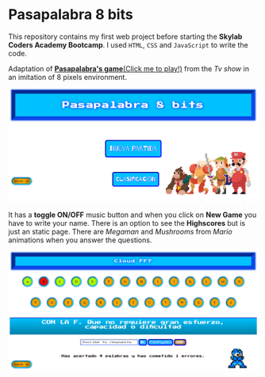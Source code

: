# Pasapalabra 8 bits

This repository contains my first web project before starting the **Skylab Coders Academy Bootcamp**. I used `HTML`, `CSS` and `JavaScript` to write the code.

Adaptation of [**Pasapalabra's game**(Click me to play!)](https://misan7.github.io/pasapalabra_8bits/) from the _Tv show_ in an imitation of 8 pixels environment.

![](images/intro.png)

It has a **toggle ON/OFF** music button and when you click on __New Game__ you have to write your name. There is an option to see the **Highscores** but is just an static page. There are _Megaman_ and _Mushrooms_ from _Mario_ animations when you answer the questions.

![](images/ingame.png)